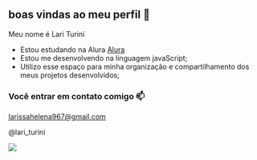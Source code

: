 ## boas vindas ao meu perfil 🖤

Meu nome é Lari Turini

- Estou estudando na Alura [Alura](https://www.alura.com.br)
- Estou me desenvolvendo na linguagem javaScript;
- Utilizo esse espaço para minha organização e compartilhamento dos meus projetos desenvolvidos;
  
### Você entrar em contato comigo 📫

larissahelena967@gmail.com 

@lari_turini

![](https://media.tenor.com/YOdGjT07NrMAAAAM/bhibatsam-cute-kid.gif)

